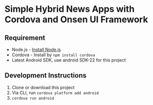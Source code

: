 Simple Hybrid News Apps with Cordova and Onsen UI Framework
====

## Requirement

* Node.js - [Install Node.js](http://nodejs.org)
* Cordova - Install by `npm install cordova`
* Latest Android SDK, use android SDK-22 for this project

## Development Instructions

1. Clone or download this project
2. Via CLI, run `cordova platform add android`
3. `cordova run android`
